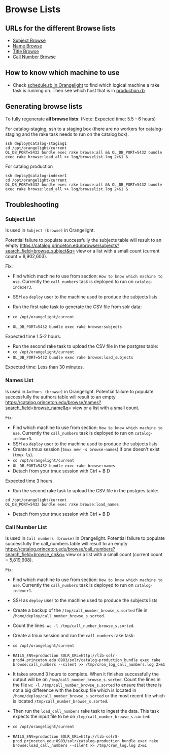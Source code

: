 # Browse Lists
## URLs for the different Browse lists
* [Subject Browse](https://catalog.princeton.edu/browse/subjects?search_field=browse_subject&q=.)
* [Name Browse](https://catalog.princeton.edu/browse/names?search_field=browse_name&q=)
* [Title Browse](https://catalog.princeton.edu/browse/name_titles?search_field=name_title&q=)
* [Call Number Browse](https://catalog.princeton.edu/browse/call_numbers?search_field=browse_cn&q=)

## How to know which machine to use

- Check [schedule.rb in Orangelight](https://github.com/pulibrary/orangelight/blob/main/config/schedule.rb#L27) to find which logical machine a rake task is running on.  Then see which host that is in [production.rb](https://github.com/pulibrary/orangelight/blob/main/config/deploy/production.rb#L19-L21)

## Generating browse lists

To fully regenerate **all browse lists**: (Note: Expected time: 5.5 - 6 hours)

For catalog-staging, ssh to a staging box (there are no workers for catalog-staging and the rake task needs to run on the catalog box).
  ```
  ssh deploy@catalog-staging1
  cd /opt/orangelight/current
  OL_DB_PORT=5432 bundle exec rake browse:all && OL_DB_PORT=5432 bundle exec rake browse:load_all >> log/browselist.log 2>&1 &
  ```

For catalog production
  ```
  ssh deploy@catalog-indexer1
  cd /opt/orangelight/current
  OL_DB_PORT=5432 bundle exec rake browse:all && OL_DB_PORT=5432 bundle exec rake browse:load_all >> log/browselist.log 2>&1 &
  ```

## Troubleshooting

### Subject List

 Is used in `Subject (browse)` in Orangelight. 

Potential failure to populate successfully the subjects table will result to an empty https://catalog.princeton.edu/browse/subjects?search_field=browse_subject&q= view or a list with a small count (current count = 8,902,603).

Fix:
- Find which machine to use from section: `How to know which machine to use`. Currently the `call_numbers` task is deployed to run on `catalog-indexer3`.
- SSH as `deploy` user to the machine used to produce the subjects lists

- Run the first rake task to generate the CSV file from solr data:
- `cd /opt/orangelight/current`
- `OL_DB_PORT=5432 bundle exec rake browse:subjects`

Expected time 1.5-2 hours.

- Run the second rake task to upload the CSV file in the postgres table:
- `cd /opt/orangelight/current`
- `OL_DB_PORT=5432 bundle exec rake browse:load_subjects`

Expected time: Less than 30 minutes.

### Names List
Is used in `Authors (browse)` in Orangelight.
Potential failure to populate successfully the authors table will result to an empty https://catalog.princeton.edu/browse/names?search_field=browse_name&q= view or a list with a small count.

Fix:
- Find which machine to use from section: `How to know which machine to use`. Currently the `call_numbers` task is deployed to run on `catalog-indexer3`.
- SSH as `deploy` user to the machine used to produce the subjects lists
- Create a tmux session (`tmux new -s browse-names`) if one doesn't exist (`tmux ls`).
- `cd /opt/orangelight/current`
- `OL_DB_PORT=5432 bundle exec rake browse:names`
- Detach from your tmux session with Ctrl + B D

Expected time 3 hours.

- Run the second rake task to upload the CSV file in the postgres table:
```
cd /opt/orangelight/current
OL_DB_PORT=5432 bundle exec rake browse:load_names
```
- Detach from your tmux session with Ctrl + B D

### Call Number List
Is used in `Call numbers (browse)` in Orangelight.
Potential failure to populate successfully the call_numbers table will result to an empty https://catalog.princeton.edu/browse/call_numbers?search_field=browse_cn&q= view or a list with a small count (current count = 5,819,908).

Fix:
- Find which machine to use from section: `How to know which machine to use`. Currently the `call_numbers` task is deployed to run on `catalog-indexer1`.
- SSH as `deploy` user to the machine used to produce the subjects lists
- Create a backup of the `/tmp/call_number_browse_s.sorted` file in `/home/deploy/call_number_browse_s.sorted`.
- Count the lines: `wc -l /tmp/call_number_browse_s.sorted`.
- Create a tmux session and run the `call_numbers` rake task:
- `cd /opt/orangelight/current`
- `RAILS_ENV=production SOLR_URL=http://lib-solr-prod4.princeton.edu:8983/solr/catalog-production bundle exec rake browse:call_numbers --silent >> /tmp/cron_log_call_numbers.log 2>&1`

- It takes around 3 hours to complete. When it finishes successfully the output will be on `/tmp/call_number_browse_s.sorted`. Count the lines in the file `wc -l /tmp/call_number_browse_s.sorted` to ensure that there is not a big difference with the backup file which is located in `/home/deploy/call_number_browse_s.sorted` or the most recent file which is located `/tmp/call_number_browse_s.sorted`.
- Then run the `load_call_numbers` rake task to ingest the data. This task expects the input file to be on `/tmp/call_number_browse_s.sorted`:
- `cd /opt/orangelight/current`
- `RAILS_ENV=production SOLR_URL=http://lib-solr8-prod.princeton.edu:8983/solr/catalog-production bundle exec rake browse:load_call_numbers --silent >> /tmp/cron_log.log 2>&1`